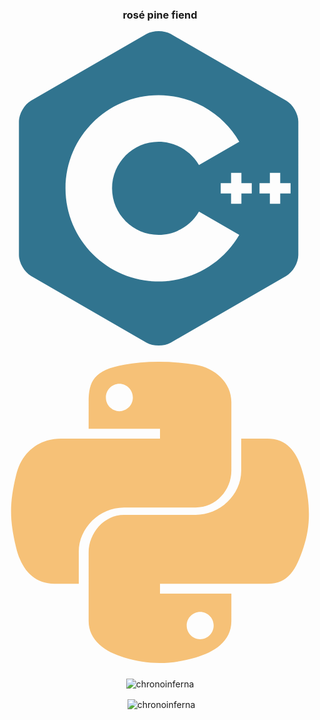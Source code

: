 <h3 align="center">rosé pine fiend</h3>

<p align="center">

<svg viewBox="0 0 128 128" xmlns="http://www.w3.org/2000/svg">
    <path fill="#31748f" d="M63.443 0c-1.782 0-3.564.39-4.916 1.172L11.594 28.27C8.89 29.828 6.68 33.66 6.68 36.78v54.197c0 1.562.55 3.298 1.441 4.841l-.002.002c.89 1.543 2.123 2.89 3.475 3.672l46.931 27.094c2.703 1.562 7.13 1.562 9.832 0h.002l46.934-27.094c1.352-.78 2.582-2.129 3.473-3.672.89-1.543 1.441-3.28 1.441-4.843V36.779c0-1.557-.55-3.295-1.441-4.838v-.002c-.891-1.545-2.121-2.893-3.473-3.67L68.359 1.173C67.008.39 65.226 0 63.443 0zm.002 26.033c13.465 0 26.02 7.246 32.77 18.91l-16.38 9.479c-3.372-5.836-9.66-9.467-16.39-9.467-10.432 0-18.922 8.49-18.922 18.924S53.013 82.8 63.445 82.8c6.735 0 13.015-3.625 16.395-9.465l16.375 9.477c-6.746 11.662-19.305 18.91-32.77 18.91-20.867 0-37.843-16.977-37.843-37.844s16.976-37.844 37.843-37.844v-.002zM92.881 57.57h4.201v4.207h4.203v4.203h-4.203v4.207h-4.201V65.98h-4.207v-4.203h4.207V57.57zm15.765 0h4.208v4.207h4.203v4.203h-4.203v4.207h-4.208V65.98h-4.205v-4.203h4.205V57.57z"/>
</svg>

<svg xmlns="http://www.w3.org/2000/svg" viewBox="0 0 128 128"><path fill="#f6c177" d="M49.33 62h29.159C86.606 62 93 55.132 93 46.981V19.183c0-7.912-6.632-13.856-14.555-15.176-5.014-.835-10.195-1.215-15.187-1.191-4.99.023-9.612.448-13.805 1.191C37.098 6.188 35 10.758 35 19.183V30h29v4H23.776c-8.484 0-15.914 5.108-18.237 14.811-2.681 11.12-2.8 17.919 0 29.53C7.614 86.983 12.569 93 21.054 93H31V79.952C31 70.315 39.428 62 49.33 62zm-1.838-39.11c-3.026 0-5.478-2.479-5.478-5.545 0-3.079 2.451-5.581 5.478-5.581 3.015 0 5.479 2.502 5.479 5.581-.001 3.066-2.465 5.545-5.479 5.545zm74.789 25.921C120.183 40.363 116.178 34 107.682 34H97v12.981C97 57.031 88.206 65 78.489 65H49.33C41.342 65 35 72.326 35 80.326v27.8c0 7.91 6.745 12.564 14.462 14.834 9.242 2.717 17.994 3.208 29.051 0C85.862 120.831 93 116.549 93 108.126V97H64v-4h43.682c8.484 0 11.647-5.776 14.599-14.66 3.047-9.145 2.916-17.799 0-29.529zm-41.955 55.606c3.027 0 5.479 2.479 5.479 5.547 0 3.076-2.451 5.579-5.479 5.579-3.015 0-5.478-2.502-5.478-5.579 0-3.068 2.463-5.547 5.478-5.547z"/></svg>

 </p>

<p align="center"><img align="center" src="https://github-readme-stats.vercel.app/api/top-langs?username=chronoinferna&show_icons=true&locale=en&layout=compact&theme=rose_pine" alt="chronoinferna" /></p>

<p align="center">&nbsp;<img align="center" src="https://github-readme-stats.vercel.app/api?username=chronoinferna&show_icons=true&locale=en&theme=rose_pine" alt="chronoinferna" /></p>
